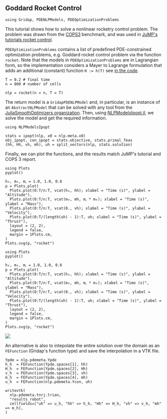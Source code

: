 ## Goddard Rocket Control

```@example 1
using Gridap, PDENLPModels, PDEOptimizationProblems
```

This tutorial shows how to solve a nonlinear rocketry control problem. 
The problem was drawn from the [COPS3](https://www.mcs.anl.gov/~more/cops/cops3.pdf) benchmark, and
was used in [JuMP's tutorials rocket control](https://jump.dev/JuMP.jl/stable/tutorials/Nonlinear%20programs/rocket_control/).

`PDEOptimizationProblems` contains a list of predefined PDE-constrained optimization problems, e.g. Goddard rocket control problem via the function `rocket`. Note that the models in `PDEOptimizationProblems` are in Lagrangian form, so the implementation considers a Mayer to Lagrange formulation that adds an additional (constant) function `H := h(T)` see [in the code](https://github.com/tmigot/PDEOptimizationProblems/blob/main/src/rocket.jl).
```@example 1
T = 0.2 # final time
n = 800 # number of cells

nlp = rocket(n = n, T = T)
```
The return model is a `GridapPDENLPModel` and, in particular, is an instance of an `AbstractNLPModel` that can be solved with any tool from the [JuliaSmoothOptimizers organization](https://juliasmoothoptimizers.github.io/).
Then, using [NLPModelsIpopt.jl](https://github.com/JuliaSmoothOptimizers/NLPModelsIpopt.jl), we solve the model and get the required information.
```@example 1
using NLPModelsIpopt

stats = ipopt(nlp, x0 = nlp.meta.x0)
obj_ipopt, con_ipopt = stats.objective, stats.primal_feas
(hh, Hh, vh, mh), uh = split_vectors(nlp, stats.solution)
```

Finally, we can plot the functions, and the results match JuMP's tutorial and COPS 3 report.

```@setup 1
using Plots
pyplot()

h₀, m₀, mᵪ = 1.0, 1.0, 0.6
p = Plots.plot(
  Plots.plot(0:T/n:T, vcat(h₀, hh); xlabel = "Time (s)", ylabel = "Altitude"),
  Plots.plot(0:T/n:T, vcat(m₀, mh, mᵪ * m₀); xlabel = "Time (s)", ylabel = "Mass"),
  Plots.plot(0:T/n:T, vcat(0., vh); xlabel = "Time (s)", ylabel = "Velocity"),
  Plots.plot(0:T/(length(uh) - 1):T, uh; xlabel = "Time (s)", ylabel = "Thrust"),
  layout = (2, 2),
  legend = false,
  margin = 1Plots.cm,
)
Plots.svg(p, "rocket")
```

```
using Plots
pyplot()

h₀, m₀, mᵪ = 1.0, 1.0, 0.6
p = Plots.plot(
  Plots.plot(0:T/n:T, vcat(h₀, hh); xlabel = "Time (s)", ylabel = "Altitude"),
  Plots.plot(0:T/n:T, vcat(m₀, mh, mᵪ * m₀); xlabel = "Time (s)", ylabel = "Mass"),
  Plots.plot(0:T/n:T, vcat(0., vh); xlabel = "Time (s)", ylabel = "Velocity"),
  Plots.plot(0:T/(length(uh) - 1):T, uh; xlabel = "Time (s)", ylabel = "Thrust"),
  layout = (2, 2),
  legend = false,
  margin = 1Plots.cm,
)
Plots.svg(p, "rocket")
```

![](rocket.svg)

An alternative is also to intepolate the entire solution over the domain as an `FEFunction` (Gridap's function type) and save the interpolation in a VTK file.

```@example 1
Ypde = nlp.pdemeta.Ypde
h_h  = FEFunction(Ypde.spaces[1], hh)
H_h  = FEFunction(Ypde.spaces[2], Hh)
v_h  = FEFunction(Ypde.spaces[3], vh)
m_h  = FEFunction(Ypde.spaces[4], mh)
u_h  = FEFunction(nlp.pdemeta.Ycon, uh)

writevtk(
  nlp.pdemeta.tnrj.trian,
  "results_robot",
  cellfields=["uh" => u_h, "hh" => h_h, "Hh" => H_h, "vh" => v_h, "mh" => m_h],
)
```
